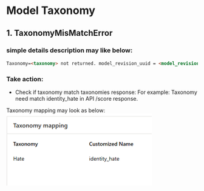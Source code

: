 # Model Taxonomy

## 1. TaxonomyMisMatchError
### simple details description may like below:
```html
Taxonomy=<taxonomy> not returned. model_revision_uuid = <model_revision_uuid>
```
### Take action:
- Check if taxonomy match taxonomies response:
For example: Taxonomy need match identity_hate in API /score response.

Taxonomy mapping may look as below:  
![img.png](images/TaxonomyMisMatchError.png)